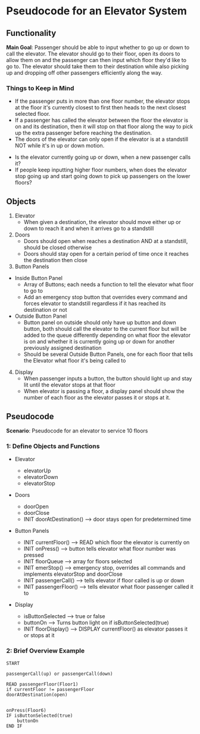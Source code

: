 # Pseudocode for an Elevator System
## Functionality

**Main Goal**: Passenger should be able to input whether to go up or down to call the elevator. The elevator should go to their floor, open its doors to allow them on and the passenger can then input which floor they'd like to go to. The elevator should take them to their destination while also picking up and dropping off other passengers efficiently along the way.

### **Things to Keep in Mind**
* If the passenger puts in more than one floor number, the elevator stops at the floor it's currently closest to first then heads to the next closest selected floor.
* If a passenger has called the elevator between the floor the elevator is on and its destination, then it will stop on that floor along the way to pick up the extra passenger before reaching the destination.
* The doors of the elevator can only open if the elevator is at a standstill NOT while it's in up or down motion.
- Is the elevator currently going up or down, when a new passenger calls it?
- If people keep inputting higher floor numbers, when does the elevator stop going up and start going down to pick up passengers on the lower floors?

## Objects
1. Elevator
    * When given a destination, the elevator should move either up or down to reach it and when it arrives go to a standstill
2. Doors
    * Doors should open when reaches a destination AND at a standstill, should be closed otherwise
    * Doors should stay open for a certain period of time once it reaches the destination then close
3. Button Panels
* Inside Button Panel
    * Array of Buttons; each needs a function to tell the elevator what floor to go to
    * Add an emergency stop button that overrides every command and forces elevator to standstill regardless if it has reached its destination or not
* Outside Button Panel
    * Button panel on outside should only have up button and down button, both should call the elevator to the current floor but will be added to the queue differently depending on what floor the elevator is on and whether it is currently going up or down for another previously assigned destination
    * Should be several Outside Button Panels, one for each floor that tells the Elevator what floor it's being called to
4. Display
    * When passenger inputs a button, the button should light up and stay lit until the elevator stops at that floor
    * When elevator is passing a floor, a display panel should show the number of each floor as the elevator passes it or stops at it.

## Pseudocode

**Scenario**: Pseudocode for an elevator to service 10 floors

### 1: Define Objects and Functions

* Elevator  
    * elevatorUp  
    * elevatorDown  
    * elevatorStop

* Doors
    * doorOpen
    * doorClose
    * INIT doorAtDestination()  --> door stays open for predetermined time

* Button Panels
    * INIT currentFloor()  --> READ which floor the elevator is currently on
    * INIT onPress()  --> button tells elevator what floor number was pressed
    * INIT floorQueue  --> array for floors selected
    * INIT emerStop()  --> emergency stop, overrides all commands and implements elevatorStop and doorClose  
 
    - INIT passengerCall() --> tells elevator if floor called is up or down
    - INIT passengerFloor() --> tells elevator what floor passenger called it to 

* Display
    * isButtonSelected  --> true or false
    * buttonOn --> Turns button light on if isButtonSelected(true)
    * INIT floorDisplay()  --> DISPLAY currentFloor() as elevator passes it or stops at it


### 2: Brief Overview Example
```
START

passengerCall(up) or passengerCall(down)

READ passengerFloor(Floor1)  
if currentFloor != passengerFloor 
doorAtDestination(open)


onPress(Floor6)
IF isButtonSelected(true)  
    buttonOn
END IF 




